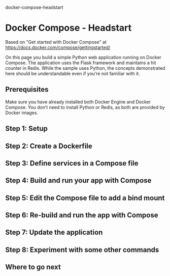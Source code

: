 docker-compose-headstart
# Docker Compose - Headstart

Based on "Get started with Docker Compose" at https://docs.docker.com/compose/gettingstarted/

On this page you build a simple Python web application running on Docker Compose. The application uses the Flask framework and maintains a hit counter in Redis. While the sample uses Python, the concepts demonstrated here should be understandable even if you’re not familiar with it.

## Prerequisites

Make sure you have already installed both Docker Engine and Docker Compose. You don’t need to install Python or Redis, as both are provided by Docker images.

## Step 1: Setup




## Step 2: Create a Dockerfile





## Step 3: Define services in a Compose file




## Step 4: Build and run your app with Compose





## Step 5: Edit the Compose file to add a bind mount




## Step 6: Re-build and run the app with Compose




## Step 7: Update the application




## Step 8: Experiment with some other commands






## Where to go next
